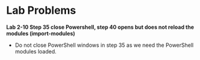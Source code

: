 # Lab Problems
**Lab 2-10 Step 35 close Powershell, step 40 opens but does not reload the modules (import-modules)**
- Do not close PowerShell windows in step 35 as we need the PowerShell modules loaded. 
